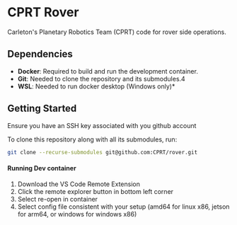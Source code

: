 # CPRT Rover
Carleton's Planetary Robotics Team (CPRT) code for rover side operations.

## Dependencies

- **Docker**: Required to build and run the development container.
- **Git**: Needed to clone the repository and its submodules.4
- **WSL**: Needed to run docker desktop (Windows only)*

## Getting Started
Ensure you have an SSH key associated with you github account

To clone this repository along with all its submodules, run:

```bash
git clone --recurse-submodules git@github.com:CPRT/rover.git
```

#### Running Dev container
1) Download the VS Code Remote Extension
2) Click the remote explorer button in bottom left corner
3) Select re-open in container
4) Select config file consistent with your setup (amd64 for linux x86, jetson for arm64, or windows for windows x86)

